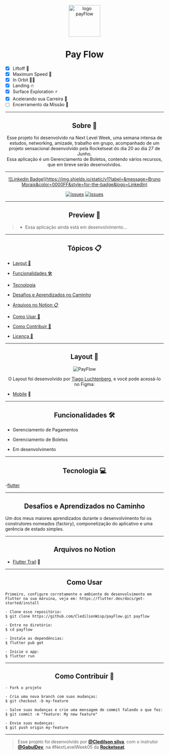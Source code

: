 <p align="center">
      <img src="https://github.com/brunomoraisti/nlw-payflow/blob/main/assets/images/logofull.png" width="100" alt="logo payFlow"/>
</p>

<h1 align="center">Pay Flow</h1>

- [x] Liftoff :fist_left:
- [x] Maximum Speed :leg:
- [x] In Orbit 👨‍🚀
- [x] Landing 🔥
- [x] Surface Exploration ⚡
- [x] Acelerando sua Carreira 🚀
- [ ] Encerramento da Missão 💜

---

<h2 align="center">Sobre 📖</h2>

<p align="center">
   Esse projeto foi desenvolvido na Next Level Week, uma semana intensa de estudos, networking, amizade, trabalho em grupo, acompanhado de um projeto sensacional desenvolvido pela Rocketseat do dia 20 ao dia 27 de Junho.<br>
   Essa aplicação é um Gerenciamento de Boletos, contendo vários recursos, que em breve serão desenvolvidos. <br>
</p>

---

   <div align="center">

[![Linkedin Badge](https://img.shields.io/static/v1?label=&message=Bruno Morais&color=0000FF&style=for-the-badge&logo=LinkedIn)](https://www.linkedin.com/in/brunomoraisti/)

[![issues](https://img.shields.io/github/issues/brunomoraisti/nlw-payFlow)]()
[![issues](https://img.shields.io/github/stars/brunomoraisti/nlw-payFlow)]()

   </div>

---

<h2 align="center">Preview 📱</h2>

> - Essa aplicação ainda está em desenvolvimento...

---

<h2 align="center">Tópicos 📋</h2>

   <p>

- [Layout 🎨](#layout-)
- [Funcionalidades 🛠️](#Funcionalidades-%EF%B8%8F)
- [Tecnologia](#Tecnologia-)
- [Desafios e Aprendizados no Caminho ](#desafios-e-aprendizados-no-caminho-)
- [Arquivos no Notion 📋](#arquivos-no-notion-)
- [Como Usar 🤔](#como-usar-)
- [Como Contribuir 💪](#como-contribuir-)
- [Licença 📝](#licença-)

   </p>

---

<h2 align="center">Layout 🎨</h2>

   <p align="center">
      <img alt="PayFlow" title="PayFlow" src="https://user-images.githubusercontent.com/59374587/122856653-86779c80-d2ed-11eb-8927-8c5433dc37d3.png" />
   </p>

   <p align="center">
      O Layout foi desenvolvido por <a href="https://instagram.com/tiagoluchtenberg">Tiago Luchtenberg</a>, e você pode acessá-lo no Figma:
   
   - <a href="https://www.figma.com/file/kLK7FYnWKMoN68sQXcSniu/PayFlow">Mobile</a> 📱
   </p>

---

<h2 align="center">Funcionalidades 🛠️</h2>

   <p>
   
- Gerenciamento de Pagamentos 
- Gerenciamento de Boletos
- Em desenvolvimento
  
   </p>

---

<h2 align="center">Tecnologia 💻</h2>
 <p>

-[flutter](https://flutter.dev/docs/get-started/install)

 </p>

---

<h2 align="center">Desafios e Aprendizados no Caminho </h2>

   <p>
   Um dos meus  maiores aprendizados durante o desenvolvimento foi os construtores nomeados (factory), componetização do aplicativo e uma gerência de estado simples.<br>
   </p>

---

<h2 align="center">Arquivos no Notion </h2>

- [Flutter Trail](https://www.notion.so/NLW-Together-Conte-dos-complementares-ae22125e899549efb2d4e360b5ee5ca3) 🚀

---

<h2 align="center">Como Usar </h2>

```
Primeiro, configure corretamente o ambiente de desenvolvimento em Flutter na sua máruina, veja em: https://flutter.dev/docs/get-started/install

- Clone esse repositório:
$ git clone https://github.com/CledilsonWisp/payFlow.git payflow

- Entre no diretório:
$ cd payflow

- Instale as dependências:
$ flutter pub get

- Inicie o app:
$ flutter run
```

---

<h2 align="center">Como Contribuir 💪</h2>

```
- Fork o projeto

- Cria uma nova branch com suas mudanças:
$ git checkout -b my-feature

- Salve suas mudanças e crie uma mensagem de commit falando o que fez:
$ git commit -m "feature: My new feature"

- Envie suas mudanças:
$ git push origin my-feature
```

---

> Esse projeto foi desenvolvido por **[@Cledilson silva](https://www.linkedin.com/in/brunomoraisti/)**, com o instrutor **[@GabulDev](https://www.linkedin.com/in/gabuldev/)**, na #NextLevelWeek05 da **[Rocketseat](https://rocketseat.com.br/)**.<br>
